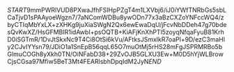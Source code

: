 $START$9mmPWRlVUD8PXwaJfhFSIHpPZgT4m1LXVbj6/iJ0iYWfTNRbGs5sbLCaTjvD1sPAAyoeWgzn7/7aNComWDBu8ywODn77x3aBzCXZoYNFccWQ4/zbyCTIqMbYxLX+zXHKg9juXiaSWgN2Qx6ewEwaDqU/jFcvNbDDeh47g70bdesQvKwXZ/HsGFMBIR1idAwbI+psOQTB+KiAFjKnXhPTl5zoyqNfqaFyuB81KrhD0iSGTmR/1DvJtSkxNc9T4Ci8OtSi6kVu/AFtksJSmxlkR7oaPl+9D/ezC3maHly2CJvIYYsn79/JDiO1a1SnEpB56qqL65O7muOtMj5rHS28mFgJSPRMRBo5bGlmuCOGh8yXkh0TN/OiNFabD38+29ZvOJB5GLXU3Ew+M0D5hYjWLBrowCjsCGsa97Mfiw5BeT3Mt4FEARlsbhDpqIdM2JyN$END$